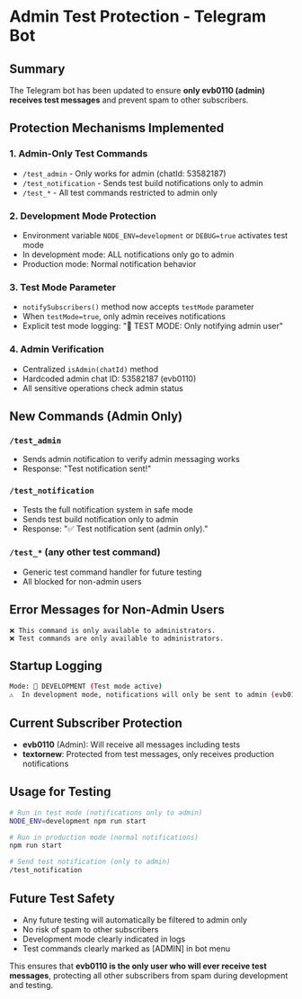 # Admin Test Protection - Telegram Bot

## Summary
The Telegram bot has been updated to ensure **only evb0110 (admin) receives test messages** and prevent spam to other subscribers.

## Protection Mechanisms Implemented

### 1. **Admin-Only Test Commands**
- `/test_admin` - Only works for admin (chatId: 53582187)
- `/test_notification` - Sends test build notifications only to admin
- `/test_*` - All test commands restricted to admin only

### 2. **Development Mode Protection**
- Environment variable `NODE_ENV=development` or `DEBUG=true` activates test mode
- In development mode: ALL notifications only go to admin
- Production mode: Normal notification behavior

### 3. **Test Mode Parameter**
- `notifySubscribers()` method now accepts `testMode` parameter
- When `testMode=true`, only admin receives notifications
- Explicit test mode logging: "🧪 TEST MODE: Only notifying admin user"

### 4. **Admin Verification**
- Centralized `isAdmin(chatId)` method
- Hardcoded admin chat ID: 53582187 (evb0110)
- All sensitive operations check admin status

## New Commands (Admin Only)

### `/test_admin`
- Sends admin notification to verify admin messaging works
- Response: "Test notification sent!"

### `/test_notification` 
- Tests the full notification system in safe mode
- Sends test build notification only to admin
- Response: "✅ Test notification sent (admin only)."

### `/test_*` (any other test command)
- Generic test command handler for future testing
- All blocked for non-admin users

## Error Messages for Non-Admin Users
```
❌ This command is only available to administrators.
❌ Test commands are only available to administrators.
```

## Startup Logging
```bash
Mode: 🧪 DEVELOPMENT (Test mode active)
⚠️  In development mode, notifications will only be sent to admin (evb0110)
```

## Current Subscriber Protection
- **evb0110** (Admin): Will receive all messages including tests
- **textornew**: Protected from test messages, only receives production notifications

## Usage for Testing
```bash
# Run in test mode (notifications only to admin)
NODE_ENV=development npm run start

# Run in production mode (normal notifications)
npm run start

# Send test notification (only to admin)
/test_notification
```

## Future Test Safety
- Any future testing will automatically be filtered to admin only
- No risk of spam to other subscribers
- Development mode clearly indicated in logs
- Test commands clearly marked as [ADMIN] in bot menu

This ensures that **evb0110 is the only user who will ever receive test messages**, protecting all other subscribers from spam during development and testing.